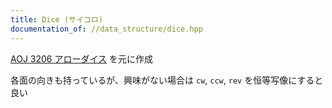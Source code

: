 ```yaml
---
title: Dice (サイコロ)
documentation_of: //data_structure/dice.hpp
---
```


[AOJ 3206 アローダイス](https://onlinejudge.u-aizu.ac.jp/problems/3206) を元に作成

各面の向きも持っているが、興味がない場合は `cw`, `ccw`, `rev` を恒等写像にすると良い
